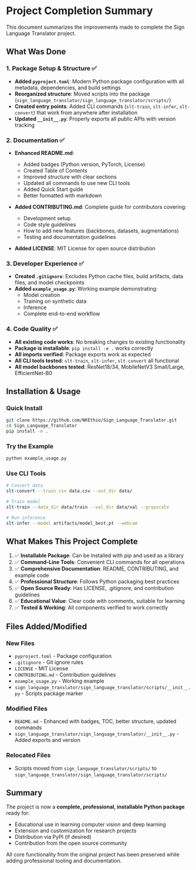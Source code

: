 # Project Completion Summary

This document summarizes the improvements made to complete the Sign Language Translator project.

## What Was Done

### 1. Package Setup & Structure ✅
- **Added `pyproject.toml`**: Modern Python package configuration with all metadata, dependencies, and build settings
- **Reorganized structure**: Moved scripts into the package (`sign_language_translator/sign_language_translator/scripts/`)
- **Created entry points**: Added CLI commands (`slt-train`, `slt-infer`, `slt-convert`) that work from anywhere after installation
- **Updated `__init__.py`**: Properly exports all public APIs with version tracking

### 2. Documentation ✅
- **Enhanced README.md**:
  - Added badges (Python version, PyTorch, License)
  - Created Table of Contents
  - Improved structure with clear sections
  - Updated all commands to use new CLI tools
  - Added Quick Start guide
  - Better formatted with markdown
  
- **Added CONTRIBUTING.md**: Complete guide for contributors covering:
  - Development setup
  - Code style guidelines
  - How to add new features (backbones, datasets, augmentations)
  - Testing and documentation guidelines

- **Added LICENSE**: MIT License for open source distribution

### 3. Developer Experience ✅
- **Created `.gitignore`**: Excludes Python cache files, build artifacts, data files, and model checkpoints
- **Added `example_usage.py`**: Working example demonstrating:
  - Model creation
  - Training on synthetic data
  - Inference
  - Complete end-to-end workflow

### 4. Code Quality ✅
- **All existing code works**: No breaking changes to existing functionality
- **Package is installable**: `pip install -e .` works correctly
- **All imports verified**: Package exports work as expected
- **All CLI tools tested**: `slt-train`, `slt-infer`, `slt-convert` all functional
- **All model backbones tested**: ResNet18/34, MobileNetV3 Small/Large, EfficientNet-B0

## Installation & Usage

### Quick Install
```bash
git clone https://github.com/NKEthio/Sign_Language_Translator.git
cd Sign_Language_Translator
pip install -e .
```

### Try the Example
```bash
python example_usage.py
```

### Use CLI Tools
```bash
# Convert data
slt-convert --train_csv data.csv --out_dir data/

# Train model
slt-train --data_dir data/train --val_dir data/val --grayscale

# Run inference
slt-infer --model artifacts/model_best.pt --webcam
```

## What Makes This Project Complete

1. ✅ **Installable Package**: Can be installed with pip and used as a library
2. ✅ **Command-Line Tools**: Convenient CLI commands for all operations
3. ✅ **Comprehensive Documentation**: README, CONTRIBUTING, and example code
4. ✅ **Professional Structure**: Follows Python packaging best practices
5. ✅ **Open Source Ready**: Has LICENSE, .gitignore, and contribution guidelines
6. ✅ **Educational Value**: Clear code with comments, suitable for learning
7. ✅ **Tested & Working**: All components verified to work correctly

## Files Added/Modified

### New Files
- `pyproject.toml` - Package configuration
- `.gitignore` - Git ignore rules
- `LICENSE` - MIT License
- `CONTRIBUTING.md` - Contribution guidelines
- `example_usage.py` - Working example
- `sign_language_translator/sign_language_translator/scripts/__init__.py` - Scripts package marker

### Modified Files
- `README.md` - Enhanced with badges, TOC, better structure, updated commands
- `sign_language_translator/sign_language_translator/__init__.py` - Added exports and version

### Relocated Files
- Scripts moved from `sign_language_translator/scripts/` to `sign_language_translator/sign_language_translator/scripts/`

## Summary

The project is now a **complete, professional, installable Python package** ready for:
- Educational use in learning computer vision and deep learning
- Extension and customization for research projects
- Distribution via PyPI (if desired)
- Contribution from the open source community

All core functionality from the original project has been preserved while adding professional tooling and documentation.
